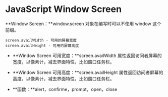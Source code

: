 # JavaScript Window Screen

**Window Screen：**window.screen 对象在编写时可以不使用 window 这个前缀。		

```
screen.availWidth - 可用的屏幕宽度
screen.availHeight - 可用的屏幕高度
```

- **Window Screen 可用宽度：**screen.availWidth 属性返回访问者屏幕的宽度，以像素计，减去界面特性，比如窗口任务栏。

- **Window Screen 可用高度：**screen.availHeight 属性返回访问者屏幕的高度，以像素计，减去界面特性，比如窗口任务栏。

- **函数：**alert，confirme，prompt，open，close

